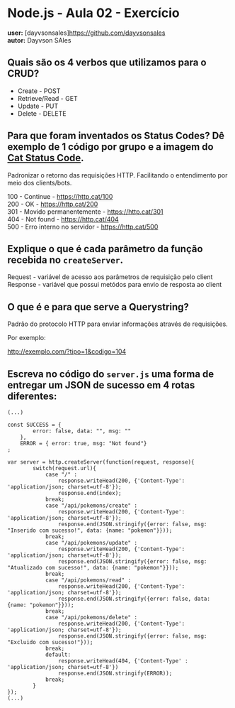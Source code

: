 # Node.js - Aula 02 - Exercício
**user:** [dayvsonsales]https://github.com/dayvsonsales  
**autor:** Dayvson SAles  

## Quais são os 4 verbos que utilizamos para o CRUD?

- Create - POST  
- Retrieve/Read - GET  
- Update - PUT  
- Delete - DELETE  

## Para que foram inventados os Status Codes? Dê exemplo de 1 código por grupo e a imagem do [Cat Status Code](https://http.cat/).

Padronizar o retorno das requisições HTTP. Facilitando o entendimento por meio dos clients/bots.  

100 - Continue - https://http.cat/100  
200 - OK  - https://http.cat/200  
301 - Movido permanentemente - https://http.cat/301  
404 - Not found - https://http.cat/404  
500 - Erro interno no servidor - https://http.cat/500  


## Explique o que é cada parâmetro da função recebida no `createServer`.

Request - variável de acesso aos parâmetros de requisição pelo client  
Response - variável que possui metódos para envio de resposta ao client  
 
## O que é e para que serve a Querystring?

Padrão do protocolo HTTP para enviar informações através de requisições.  

Por exemplo:  

http://exemplo.com/?tipo=1&codigo=104  

## Escreva no código do `server.js` uma forma de entregar um JSON de sucesso em 4 rotas diferentes:  

```
(...)  

const SUCCESS = {  
		error: false, data: "", msg: ""  
	},   
	ERROR = { error: true, msg: "Not found"}  
;

var server = http.createServer(function(request, response){  
		switch(request.url){  
			case "/" :  
				response.writeHead(200, {'Content-Type': 'application/json; charset=utf-8'});  
				response.end(index);  
			break;  
			case "/api/pokemons/create" :   
				response.writeHead(200, {'Content-Type': 'application/json; charset=utf-8'});  
				response.end(JSON.stringify({error: false, msg: "Inserido com sucesso!", data: {name: "pokemon"}}));  
			break;  
			case "/api/pokemons/update" :   
				response.writeHead(200, {'Content-Type': 'application/json; charset=utf-8'});  
				response.end(JSON.stringify({error: false, msg: "Atualizado com sucesso!", data: {name: "pokemon"}}));  
			break;  
			case "/api/pokemons/read" :   
				response.writeHead(200, {'Content-Type': 'application/json; charset=utf-8'});  
				response.end(JSON.stringify({error: false, data: {name: "pokemon"}}));  
			break;
			case "/api/pokemons/delete" :   
				response.writeHead(200, {'Content-Type': 'application/json; charset=utf-8'});  
				response.end(JSON.stringify({error: false, msg: "Excluido com sucesso!"}));  
			break;  
			default:  
				response.writeHead(404, {'Content-Type' : 'application/json; charset=utf-8'})
				response.end(JSON.stringify(ERROR));  
			break;   
		}
});  
(...)  
```